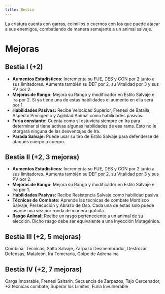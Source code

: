```yaml
---
title: Bestia
---
```


La criatura cuenta con garras, colmillos o cuernos con los que puede atacar a sus enemigos, combatiendo de manera semejante a un animal salvaje.

# Mejoras

## Bestia I (+2)

- **Aumentos Estadísticos:** Incrementa su FUE, DES y CON por 2 junto a sus limitadores. Aumenta también su DEF por 2, su Vitalidad por 3 y sus PV por 2.
- **Mejoras de Rango:** Mejora su Rango y modificador en Estilo Salvaje e Ira por 2. Si ya tiene una de estas habilidades el aumento en ella será por 1. 
- **Habilidades Pasivas:** Recibe Velocidad Superior, Frenesí de Batalla, Aspecto Primigenio y Agilidad Animal como habilidades pasivas. 
- **Furia constante:** Cuenta como si estuviera siempre en Ira para determinar si tiene activas algunas habilidades de esa rama. Esto no le otorgará ninguna de las desventajas de Ira.
- **Parada Salvaje:** Puede usar su tiro de Estilo Salvaje para defenderse de ataques cuerpo a cuerpo.

## Bestia II (+2, 3 mejoras)

- **Aumentos Estadísticos:** Incrementa su FUE, DES y CON por 2 junto a sus limitadores. Aumenta también su DEF por 2, su Vitalidad por 3 y sus PV por 2.
- **Mejoras de Rango:** Mejora su Rango y modificador en Estilo Salvaje e Ira por 1. 
- **Habilidades Pasivas:** Recibe Resistencia Salvaje como habilidad pasiva.
- **Técnicas de Combate:** Aprende las técnicas de combate Mordisco Salvaje, Persecución y Abrazo de Oso. Cada una de estas solo puede usarse una vez por ronda de manera gratuita.
- **Rasgo Animal:** Recibe un rasgo perteneciente a un animal de su elección. Dicho rasgo debe ser equivalente a una Inyección Mutagénica. 

## Bestia III (+2, 5 mejoras)

Combinar Técnicas, Salto Salvaje, Zarpazo Desmembrador, Destrozar Defensas, Mataleón, Ira Temeraria, Golpe de Adrenalina

## Bestia IV (+2, 7 mejoras)

Carga Imparable, Frenesí Saltarín, Secuencia de Zarpazos, Tajo Cercenador, +3 técnicas combate, Superar los Límites, Furia Invulnerable
